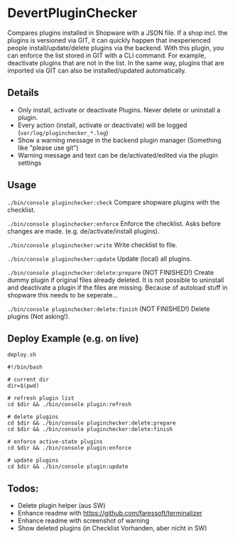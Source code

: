 # DevertPluginChecker
Compares plugins installed in Shopware with a JSON file. 
If a shop incl. the plugins is versioned via GIT, it can quickly happen that inexperienced people install/update/delete plugins via the backend.
With this plugin, you can enforce the list stored in GIT with a CLI command. For example, deactivate plugins that are not in the list.
In the same way, plugins that are imported via GIT can also be installed/updated automatically.

## Details
- Only install, activate or deactivate Plugins. Never delete or uninstall a plugin.
- Every action (install, activate or deactivate) will be logged (`var/log/pluginchecker_*.log`)
- Show a warning message in the backend plugin manager (Something like "please use git")
- Warning message and text can be de/activated/edited via the plugin settings 

## Usage
`./bin/console pluginchecker:check`
Compare shopware plugins with the checklist.
 
`./bin/console pluginchecker:enforce`
Enforce the checklist. Asks before changes are made. (e.g. de/activate/install plugins).
  
`./bin/console pluginchecker:write`
Write checklist to file.

`./bin/console pluginchecker:update`
Update (local) all plugins.

`./bin/console pluginchecker:delete:prepare`
(NOT FINISHED!) Create dummy plugin if original files already deleted.
It is not possible to uninstall and deactivate a plugin if the files are missing. Because of autoload stuff in shopware this needs to be seperate...

`./bin/console pluginchecker:delete:finish`
(NOT FINISHED!) Delete plugins (Not asking!).


## Deploy Example (e.g. on live)
`deploy.sh`
```
#!/bin/bash

# current dir
dir=$(pwd)

# refresh plugin list
cd $dir && ./bin/console plugin:refresh

# delete plugins
cd $dir && ./bin/console pluginchecker:delete:prepare
cd $dir && ./bin/console pluginchecker:delete:finish

# enforce active-state plugins
cd $dir && ./bin/console plugin:enforce

# update plugins
cd $dir && ./bin/console plugin:update
```

## Todos:
- Delete plugin helper (aus SW)
- Enhance readme with https://github.com/faressoft/terminalizer
- Enhance readme with screenshot of warning
- Show deleted plugins (in Checklist Vorhanden, aber nicht in SW)